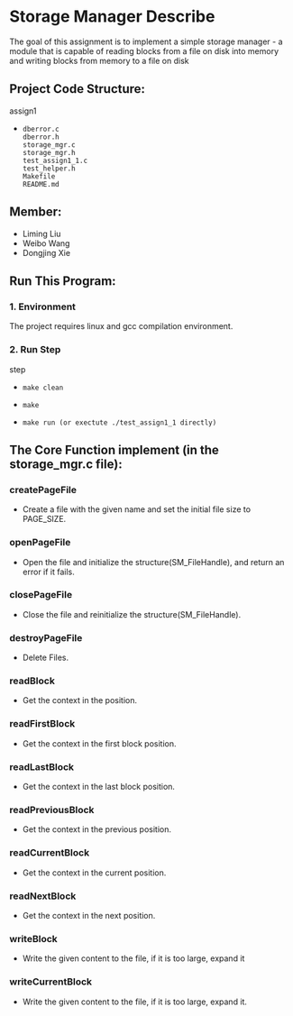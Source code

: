 # Storage Manager Describe
   The goal of this assignment is to implement a simple storage manager - a module that is capable of reading blocks from a file on disk into memory and writing blocks from memory to a file on disk

## Project Code Structure:
assign1
-     dberror.c 
      dberror.h 
      storage_mgr.c 
      storage_mgr.h 
      test_assign1_1.c 
      test_helper.h 
      Makefile
      README.md

## Member:
-   Liming Liu
-   Weibo Wang
-   Dongjing Xie
      
## Run This Program:

### 1. Environment
   The project requires linux and gcc compilation environment.
   
### 2. Run Step 
step
-     make clean
-     make
-     make run (or exectute ./test_assign1_1 directly)
   
## The Core Function implement (in the storage_mgr.c file):
### createPageFile
- Create a file with the given name and set the initial file size to PAGE_SIZE.
### openPageFile
- Open the file and initialize the structure(SM_FileHandle), and return an error if it fails.
### closePageFile
- Close the file and reinitialize the structure(SM_FileHandle).
### destroyPageFile
- Delete Files.
### readBlock
- Get the context in the position.
### readFirstBlock 
- Get the context in the first block position.
### readLastBlock
- Get the context in the last block position.
### readPreviousBlock
- Get the context in the previous position.
### readCurrentBlock
- Get the context in the current position.
### readNextBlock
- Get the context in the next position.
### writeBlock
- Write the given content to the file, if it is too large, expand it
### writeCurrentBlock
- Write the given content to the file, if it is too large, expand it.
